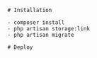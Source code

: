     # Installation

    - composer install
    - php artisan storage:link
    - php artisan migrate

    # Deploy
